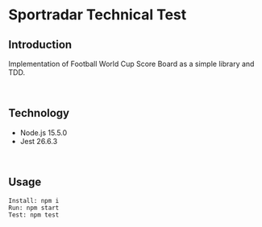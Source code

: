 # Sportradar Technical Test

## Introduction

Implementation of Football World Cup Score Board as a simple library and TDD.

<br>

## Technology

- Node.js 15.5.0
- Jest 26.6.3

<br>

## Usage

```
Install: npm i
Run: npm start
Test: npm test
```
